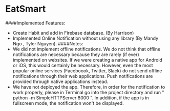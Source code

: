 # EatSmart
####Implemented Features:
- Create Habit and add in Firebase database. (By Harrison)
- Implemented Online Notification without using any library (By Mandy Ngo , Tyler Nguyen).
####Notes:
- We did not implement offline notifications. We do not think that offline notifications are necessary because they are rarely (if ever) implemented on websites. If we were creating a native app for Android or iOS, this would certainly be necessary. However, even the most popular online services (Faceboook, Twitter, Slack) do not send offline notifications through their web applications. Push notifications are provided through native applications instead.
- We have not deployed the app. Therefore, in order for the notification to work properly, please in Terminal go into the project directory and run " python -m SimpleHTTPServer 8000 ". In addition, if the app is in fullscreen mode, the notification won't be displayed.
